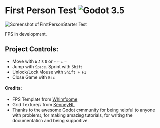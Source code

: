 # First Person Test ![Godot 3.5](https://img.shields.io/badge/godot-v3.5-%23478cbf)
![Screenshot of FirstPersonStarter Test](https://i.imgur.com/gFDpPlj.png)

FPS in development.

## Project Controls:
- Move with `W` `A` `S` `D` or `↑` `←` `↓` `→`
- Jump with `Space`. Sprint with `Shift`
- Unlock/Lock Mouse with `Shift + F1`
- Close Game with `Esc`

#### Credits:
- FPS Template from [Whimfoome](https://github.com/Whimfoome/godot-FirstPersonStarter)
- Grid Texture/s from [KenneyNL](https://www.kenney.nl/assets/prototype-textures)
- Thanks to the awesome Godot community for being helpful to anyone with problems, for making amazing tutorials, for writing the documentation and being supportive.
